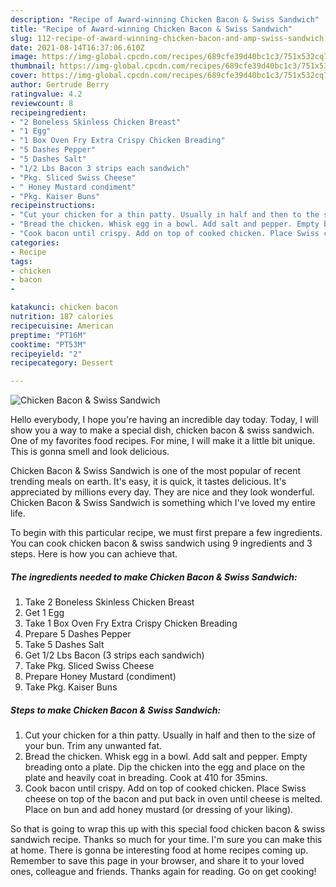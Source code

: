 ```yaml
---
description: "Recipe of Award-winning Chicken Bacon & Swiss Sandwich"
title: "Recipe of Award-winning Chicken Bacon & Swiss Sandwich"
slug: 112-recipe-of-award-winning-chicken-bacon-and-amp-swiss-sandwich
date: 2021-08-14T16:37:06.610Z
image: https://img-global.cpcdn.com/recipes/689cfe39d40bc1c3/751x532cq70/chicken-bacon-swiss-sandwich-recipe-main-photo.jpg
thumbnail: https://img-global.cpcdn.com/recipes/689cfe39d40bc1c3/751x532cq70/chicken-bacon-swiss-sandwich-recipe-main-photo.jpg
cover: https://img-global.cpcdn.com/recipes/689cfe39d40bc1c3/751x532cq70/chicken-bacon-swiss-sandwich-recipe-main-photo.jpg
author: Gertrude Berry
ratingvalue: 4.2
reviewcount: 8
recipeingredient:
- "2 Boneless Skinless Chicken Breast"
- "1 Egg"
- "1 Box Oven Fry Extra Crispy Chicken Breading"
- "5 Dashes Pepper"
- "5 Dashes Salt"
- "1/2 Lbs Bacon 3 strips each sandwich"
- "Pkg. Sliced Swiss Cheese"
- " Honey Mustard condiment"
- "Pkg. Kaiser Buns"
recipeinstructions:
- "Cut your chicken for a thin patty. Usually in half and then to the size of your bun. Trim any unwanted fat."
- "Bread the chicken. Whisk egg in a bowl. Add salt and pepper. Empty breading onto a plate. Dip the chicken into the egg and place on the plate and heavily coat in breading. Cook at 410 for 35mins."
- "Cook bacon until crispy. Add on top of cooked chicken. Place Swiss cheese on top of the bacon and put back in oven until cheese is melted. Place on bun and add honey mustard (or dressing of your liking)."
categories:
- Recipe
tags:
- chicken
- bacon
- 

katakunci: chicken bacon  
nutrition: 187 calories
recipecuisine: American
preptime: "PT16M"
cooktime: "PT53M"
recipeyield: "2"
recipecategory: Dessert

---
```



![Chicken Bacon &amp; Swiss Sandwich](https://img-global.cpcdn.com/recipes/689cfe39d40bc1c3/751x532cq70/chicken-bacon-swiss-sandwich-recipe-main-photo.jpg)

Hello everybody, I hope you're having an incredible day today. Today, I will show you a way to make a special dish, chicken bacon &amp; swiss sandwich. One of my favorites food recipes. For mine, I will make it a little bit unique. This is gonna smell and look delicious.

Chicken Bacon &amp; Swiss Sandwich is one of the most popular of recent trending meals on earth. It's easy, it is quick, it tastes delicious. It's appreciated by millions every day. They are nice and they look wonderful. Chicken Bacon &amp; Swiss Sandwich is something which I've loved my entire life.




To begin with this particular recipe, we must first prepare a few ingredients. You can cook chicken bacon &amp; swiss sandwich using 9 ingredients and 3 steps. Here is how you can achieve that.

<!--inarticleads1-->

##### The ingredients needed to make Chicken Bacon &amp; Swiss Sandwich:

1. Take 2 Boneless Skinless Chicken Breast
1. Get 1 Egg
1. Take 1 Box Oven Fry Extra Crispy Chicken Breading
1. Prepare 5 Dashes Pepper
1. Take 5 Dashes Salt
1. Get 1/2 Lbs Bacon (3 strips each sandwich)
1. Take Pkg. Sliced Swiss Cheese
1. Prepare  Honey Mustard (condiment)
1. Take Pkg. Kaiser Buns




<!--inarticleads2-->

##### Steps to make Chicken Bacon &amp; Swiss Sandwich:

1. Cut your chicken for a thin patty. Usually in half and then to the size of your bun. Trim any unwanted fat.
1. Bread the chicken. Whisk egg in a bowl. Add salt and pepper. Empty breading onto a plate. Dip the chicken into the egg and place on the plate and heavily coat in breading. Cook at 410 for 35mins.
1. Cook bacon until crispy. Add on top of cooked chicken. Place Swiss cheese on top of the bacon and put back in oven until cheese is melted. Place on bun and add honey mustard (or dressing of your liking).




So that is going to wrap this up with this special food chicken bacon &amp; swiss sandwich recipe. Thanks so much for your time. I'm sure you can make this at home. There is gonna be interesting food at home recipes coming up. Remember to save this page in your browser, and share it to your loved ones, colleague and friends. Thanks again for reading. Go on get cooking!
